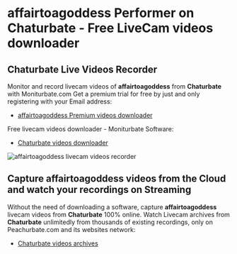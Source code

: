 # affairtoagoddess Performer on Chaturbate - Free LiveCam videos downloader

## Chaturbate Live Videos Recorder

Monitor and record livecam videos of **affairtoagoddess** from **Chaturbate** with Moniturbate.com
Get a premium trial for free by just and only registering with your Email address:
* [affairtoagoddess Premium videos downloader](https://moniturbate.com/request-demo-licence-key.html)

Free livecam videos downloader - Moniturbate Software:
* [Chaturbate videos downloader](https://moniturbate.com/moniturbate-download-software.html)

![affairtoagoddess livecam videos recorder](https://peachurnet.com/templates/moniturbate-software.png)


## Capture affairtoagoddess videos from the Cloud and watch your recordings on Streaming

Without the need of downloading a software, capture **affairtoagoddess** livecam videos from **Chaturbate** 100% online.
Watch Livecam archives from **Chaturbate** unlimitedly from thousands of existing recordings, only on Peachurbate.com and its websites network:
* [Chaturbate videos archives](https://peachurnet.com/)